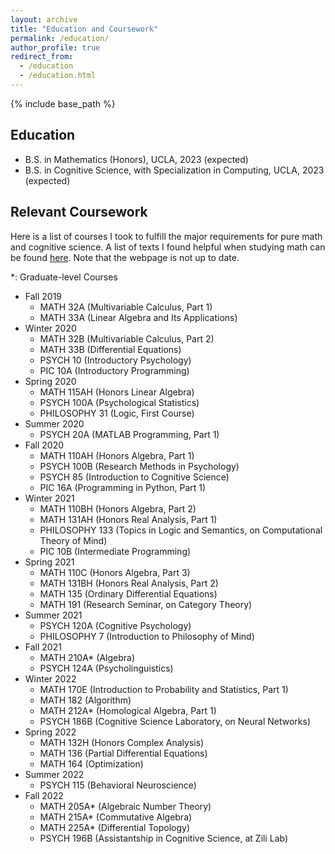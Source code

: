 ```yaml
---
layout: archive
title: "Education and Coursework"
permalink: /education/
author_profile: true
redirect_from:
  - /education
  - /education.html
---
```


{% include base_path %}

Education
------
* B.S. in Mathematics (Honors), UCLA, 2023 (expected)
* B.S. in Cognitive Science, with Specialization in Computing, UCLA, 2023 (expected)

Relevant Coursework
------
Here is a list of courses I took to fulfill the major requirements for pure math and cognitive science. A list of texts I found helpful when studying math can be found [here](https://jiantongliu.github.io/coursebooklist.html). Note that the webpage is not up to date. 

\*: Graduate-level Courses

* Fall 2019
  * MATH 32A (Multivariable Calculus, Part 1)
  * MATH 33A (Linear Algebra and Its Applications)
* Winter 2020
  * MATH 32B (Multivariable Calculus, Part 2)
  * MATH 33B (Differential Equations)
  * PSYCH 10 (Introductory Psychology)
  * PIC 10A (Introductory Programming)
* Spring 2020
  * MATH 115AH (Honors Linear Algebra)
  * PSYCH 100A (Psychological Statistics)
  * PHILOSOPHY 31 (Logic, First Course)
* Summer 2020
  * PSYCH 20A (MATLAB Programming, Part 1)
* Fall 2020
  * MATH 110AH (Honors Algebra, Part 1)
  * PSYCH 100B (Research Methods in Psychology)
  * PSYCH 85 (Introduction to Cognitive Science)
  * PIC 16A (Programming in Python, Part 1)
* Winter 2021
  * MATH 110BH (Honors Algebra, Part 2)
  * MATH 131AH (Honors Real Analysis, Part 1)
  * PHILOSOPHY 133 (Topics in Logic and Semantics, on Computational Theory of Mind)
  * PIC 10B (Intermediate Programming)
* Spring 2021
  * MATH 110C (Honors Algebra, Part 3)
  * MATH 131BH (Honors Real Analysis, Part 2)
  * MATH 135 (Ordinary Differential Equations)
  * MATH 191 (Research Seminar, on Category Theory)
* Summer 2021
  * PSYCH 120A (Cognitive Psychology)
  * PHILOSOPHY 7 (Introduction to Philosophy of Mind)
* Fall 2021
  * MATH 210A\* (Algebra)
  * PSYCH 124A (Psycholinguistics)
* Winter 2022
  * MATH 170E (Introduction to Probability and Statistics, Part 1)
  * MATH 182 (Algorithm)
  * MATH 212A\* (Homological Algebra, Part 1)
  * PSYCH 186B (Cognitive Science Laboratory, on Neural Networks)
* Spring 2022
  * MATH 132H (Honors Complex Analysis)
  * MATH 136 (Partial Differential Equations)
  * MATH 164 (Optimization)
* Summer 2022
  * PSYCH 115 (Behavioral Neuroscience)
* Fall 2022
  * MATH 205A\* (Algebraic Number Theory)
  * MATH 215A\* (Commutative Algebra)
  * MATH 225A\* (Differential Topology)
  * PSYCH 196B (Assistantship in Cognitive Science, at Zili Lab)
